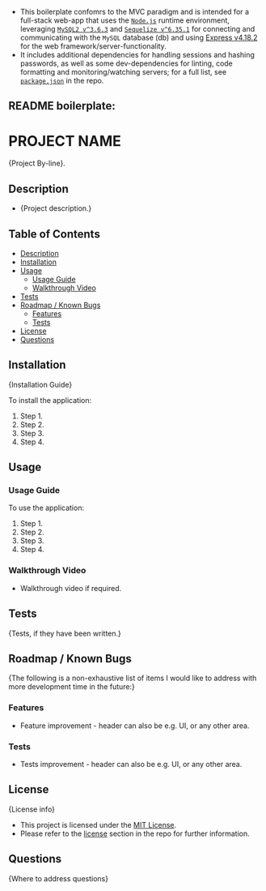 - This boilerplate confomrs to the MVC paradigm and is intended for a full-stack web-app that uses the [`Node.js`](https://nodejs.org/en) runtime environment, leveraging [`MySQL2 v^3.6.3`](https://www.npmjs.com/package/mysql2/v/3.6.3) and [`Sequelize v^6.35.1`](https://www.npmjs.com/package/sequelize/v/6.35.1) for connecting and communicating with the `MySQL` database (db) and using [Express v4.18.2](https://www.npmjs.com/package/express/v/4.18.2) for the web framework/server-functionality.
- It includes additional dependencies for handling sessions and hashing passwords, as well as some dev-dependencies for linting, code formatting and monitoring/watching servers; for a full list, see [`package.json`](./package.json) in the repo.

## README boilerplate:

# PROJECT NAME

{Project By-line}.

## Description

- {Project description.}

## Table of Contents

- [Description](#description)
- [Installation](#installation)
- [Usage](#usage)
  - [Usage Guide](#usage-guide)
  - [Walkthrough Video](#walkthrough-video)
- [Tests](#tests)
- [Roadmap / Known Bugs](#roadmap--known-bugs)
  - [Features](#features)
  - [Tests](#tests-1)
- [License](#license)
- [Questions](#questions)

## Installation

{Installation Guide}

To install the application:

1. Step 1.
2. Step 2.
3. Step 3.
4. Step 4.

## Usage

### Usage Guide

To use the application:

1. Step 1.
2. Step 2.
3. Step 3.
4. Step 4.

### Walkthrough Video

- Walkthrough video if required.

## Tests

{Tests, if they have been written.}

## Roadmap / Known Bugs

{The following is a non-exhaustive list of items I would like to address with more development time in the future:}

### Features

- Feature improvement - header can also be e.g. UI, or any other area.

### Tests

- Tests improvement - header can also be e.g. UI, or any other area.

## License

{License info}

- This project is licensed under the [MIT License](https://choosealicense.com/licenses/mit).
- Please refer to the [license](./LICENSE) section in the repo for further information.

## Questions

{Where to address questions}

